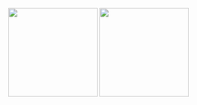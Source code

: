<center>
    <p>
    <img height="180em" src="https://github-readme-stats.vercel.app/api?username=untouchabl3pineapple&show_icons=true&hide_border=true&&count_private=true&include_all_commits=true" />
    <img height="180em" src="https://github-readme-stats.vercel.app/api/top-langs/?username=untouchabl3pineapple&exclude_repo=KNN-Image-Classification&show_icons=true&hide_border=true&layout=compact&langs_count=8"/>
    </p>
</center>